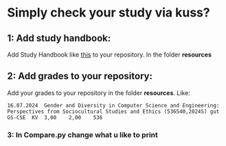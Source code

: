 # Simply check your study via kuss?


## 1: Add study handbook:

Add Study Handbook like [this](resources/ai_handbuch.in) to your repository.
In the folder **resources** 

## 2: Add grades to your repository:
Add your grades to your repository in the folder **resources**.
Like: 
```
16.07.2024	Gender and Diversity in Computer Science and Engineering: Perspectives from Sociocultural Studies and Ethics (536540,2024S)	gut	GS-CSE	KV	3,00	2,00	536
```


### 3: In Compare.py change what u like to print